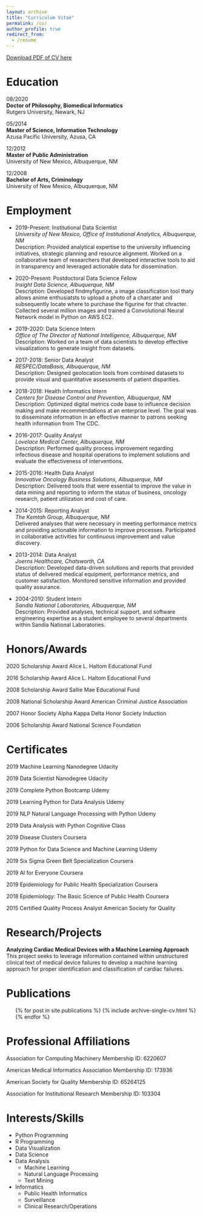 ```yaml
---
layout: archive
title: "Curriculum Vitae"
permalink: /cv/
author_profile: true
redirect_from:
  - /resume
---
```



[Download PDF of CV here](https://angelabaltes.github.io/files/CV_Baltes.pdf)
 


Education
======


08/2020 <br /> 
**Doctor of Philosophy, Biomedical Informatics**   
          Rutgers University, Newark, NJ <br /> 
	  
05/2014 <br />
**Master of Science, Information Technology** <br /> 
Azusa Pacific University, Azusa, CA 	  
	  
12/2012 <br /> 
**Master of Public Administration**           
          University of New Mexico, Albuquerque, NM <br />  
	  
12/2008 <br />
**Bachelor of Arts, Criminology**              
         University of New Mexico, Albuquerque, NM  <br />  


Employment
======


* 2019-Present:	Institutional Data Scientist <br />
  *University of New Mexico, Office of Institutional Analytics, Albuquerque, NM* <br />
	Description: Provided analytical expertise to the university influencing initiatives, strategic planning and resource alignment. Worked on a collaborative team of researchers that developed interactive tools to aid in transparency and leveraged actionable data for dissemination.
	
* 2020-Present:	Postdoctoral Data Science Fellow <br />
  *Insight Data Science, Albuquerque, NM* <br />
	Description: Developed findmyfigurine, a image classification tool thaty allows anime enthusiatsts to upload a photo of a charcater and subsequently locate where to purchase the figurine for that chracter. Collected several million images and trained a Convolutional Neural Network model in Python on AWS EC2. 
	
* 2019-2020:	Data Science Intern		<br />
	*Office of The Director of National Intelligence, Albuquerque, NM* <br />
  Description: Worked on a team of data scientists to develop effective visualizations to generate insight from datasets. 
		
* 2017-2018:	Senior Data Analyst		<br />
	*RESPEC/DataBasis, Albuquerque, NM* <br />
	Description: Designed geolocation tools from combined datasets to provide visual and quantitative assessments of patient disparities.

* 2018-2018:	Health Informatics Intern	<br />
	*Centers for Disease Control and Prevention, Albuquerque, NM* <br />
  Description: Optimized digital metrics code base to influence decision making and make recommendations at an enterprise level. The goal was to disseminate information in an effective manner to patrons seeking health information from The CDC. 
	
* 2016-2017:	Quality Analyst <br />
	*Lovelace Medical Center, Albuquerque, NM* <br />
  Description: Performed quality process improvement regarding infectious disease and hospital operations to implement solutions and evaluate the effectiveness of interventions.
	
* 2015-2016:	Health Data Analyst <br />
	*Innovative Oncology Business Solutions, Albuquerque, NM* <br />
	Description: Delivered tools that were essential to improve the value in data mining and reporting to inform the status of business, oncology research, patient utilization and cost of care.

* 2014-2015:	Reporting Analyst	<br />
*The Kemtah Group, Albuquerque, NM* <br />
	Delivered analyses that were necessary in meeting performance metrics and providing actionable information to improve processes. Participated in collaborative activities for continuous improvement and value discovery.

* 2013-2014:	Data Analyst <br />
*Joerns Healthcare, Chatsworth, CA* <br />
	Description: Developed data-driven solutions and reports that provided status of delivered medical equipment, performance metrics, and customer satisfaction. Monitored sensitive information and provided quality assurance.

* 2004-2010:	Student Intern <br />
*Sandia National Laboratories, Albuquerque, NM* <br />
	Description: Provided analyses, technical support, and software engineering expertise as a student employee to several departments within Sandia National Laboratories.		

Honors/Awards
======
2020	Scholarship Award
	Alice L. Haltom Educational Fund
	
2016 	Scholarship Award
	Alice L. Haltom Educational Fund

2008	Scholarship Award
	Sallie Mae Educational Fund

2008	National Scholarship Award
	American Criminal Justice Association

2007	Honor Society
	Alpha Kappa Delta Honor Society Induction

2006	Scholarship Award
	National Science Foundation


Certificates
======

2019	Machine Learning Nanodegree
	Udacity

2019	Data Scientist Nanodegree
	Udacity

2019	Complete Python Bootcamp
	Udemy

2019	Learning Python for Data Analysis
	Udemy

2019	NLP Natural Language Processing with Python
	Udemy

2019	Data Analysis with Python
	Cognitive Class

2019	Disease Clusters
	Coursera

2019	Python for Data Science and Machine Learning
	Udemy

2019	Six Sigma Green Belt Specialization
	Coursera

2019	AI for Everyone
	Coursera

2019	Epidemiology for Public Health Specialization
	Coursera

2018	Epidemiology: The Basic Science of Public Health
	Coursera

2015	Certified Quality Process Analyst
	American Society for Quality


Research/Projects
======
**Analyzing Cardiac Medical Devices with a Machine Learning Approach** <br />
This project seeks to leverage information contained within unstructured clinical text of
medical device failures to develop a machine learning approach for proper identification and classification of cardiac failures. 

Publications
======
  <ul>{% for post in site.publications %}
    {% include archive-single-cv.html %}
  {% endfor %}</ul>
  
Professional Affiliations
======
Association for Computing Machinery
Membership ID: 6220607

American Medical Informatics Association
Membership ID: 173936

American Society for Quality
Membership ID: 65264125

Association for Institutional Research
Membership ID: 103304

Interests/Skills
======
* Python Programming
* R Programming
* Data Visualization
* Data Science
* Data Analysis
  * Machine Learning
  * Natural Language Processing
  * Text Mining
* Informatics
  * Public Health Informatics
  * Surveillance
  * Clinical Research/Operations
